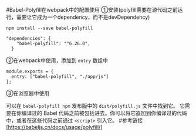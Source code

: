 #Babel-Polyfill在webpack中的配置使用
①安装(polyfill需要在源代码之前运行，需要让它成为一个dependency，而不是devDependency)
````
npm install --save babel-polyfill
````

````
"dependencies": {
    "babel-polyfill": "^6.26.0",
  }
  ````
②在webpack中使用，添加到 `entry` 数组中
````
module.exports = {
  entry: ["babel-polyfill", "./app/js"]
};
````
③在浏览器中使用

可以在 `babel-polyfill npm` 发布版中的 `dist/polyfill.js` 文件中找到它。 它需要在你编译过的 Babel 代码之前被包括进去。你可以将它追加到你编译过的代码中，或者在这些代码之前通过 `<script>` 引入它。
#参考链接
[https://babeljs.cn/docs/usage/polyfill/]